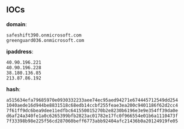
## IOCs

__domain__:

```text
safeshift390.onmicrosoft.com
greenguard036.onmicrosoft.com
```
__ipaddress__:

```text
40.90.196.221
40.90.196.228
38.180.136.85
213.87.86.192
```
__hash__:

```text
a515634efa79685970e0930332233aee74ec95aed94271e674445712549dd254
1040aede16d944be8831518c68edb14ccbf255feae3ea200c9401186f62d2cc4
7f61ff9dc6bea9dee11edfbc641550015270b2e8230b6196e3e9e354ff39da0e
d6af24a340fe1a0c6265399bfb2823ac01782e17fc0f966554e01b6a1110473f
7f33398b98e225f56cd287060beff6773abb92404afc21436b0a20124919fe05
```